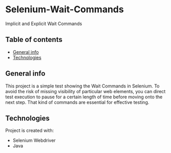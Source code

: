# Selenium-Wait-Commands
Implicit and Explicit Wait Commands

## Table of contents
* [General info](#general-info)
* [Technologies](#technologies)

## General info
This project is a simple test showing the Wait Commands in Selenium. To avoid the risk of missing visibility of particular web elements, you can direct test execution to pause for a certain length of time before moving onto the next step. That kind of commands are essential for effective testing. 
	
## Technologies
Project is created with:
* Selenium Webdriver 
* Java
